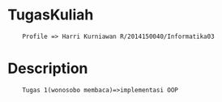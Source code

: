 # TugasKuliah
        Profile => Harri Kurniawan R/2014150040/Informatika03
# Description
        Tugas 1(wonosobo membaca)=>implementasi OOP
